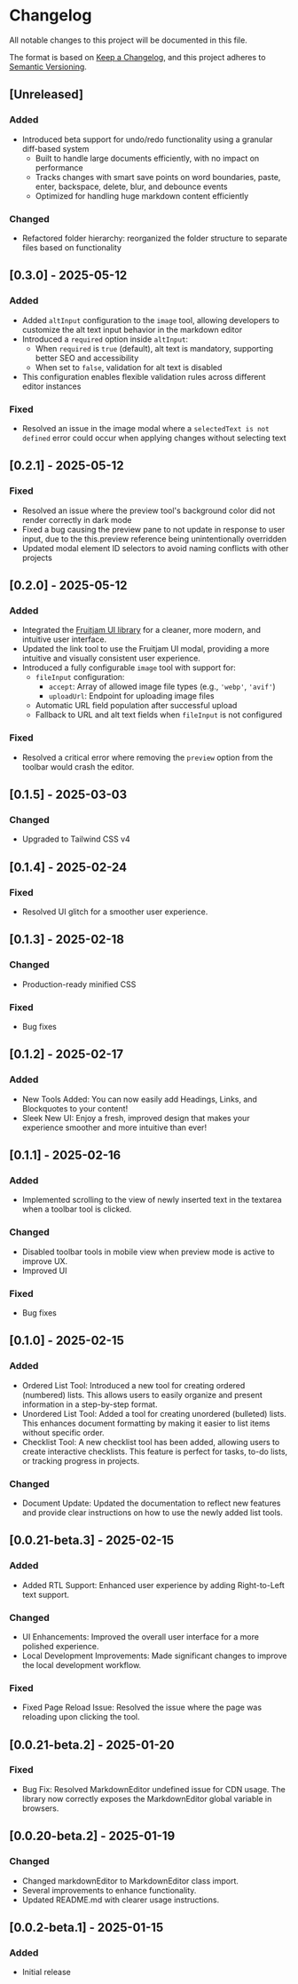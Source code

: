 # Changelog

All notable changes to this project will be documented in this file.

The format is based on [Keep a Changelog](https://keepachangelog.com/en/1.1.0/),
and this project adheres to [Semantic Versioning](https://semver.org/spec/v2.0.0.html).

## [Unreleased]

### Added

- Introduced beta support for undo/redo functionality using a granular diff-based system
  - Built to handle large documents efficiently, with no impact on performance
  - Tracks changes with smart save points on word boundaries, paste, enter, backspace, delete, blur, and debounce events
  - Optimized for handling huge markdown content efficiently

### Changed

- Refactored folder hierarchy: reorganized the folder structure to separate files based on functionality


## [0.3.0] - 2025-05-12

### Added

- Added `altInput` configuration to the `image` tool, allowing developers to customize the alt text input behavior in the markdown editor
- Introduced a `required` option inside `altInput`:
  - When `required` is `true` (default), alt text is mandatory, supporting better SEO and accessibility
  - When set to `false`, validation for alt text is disabled
- This configuration enables flexible validation rules across different editor instances

### Fixed

- Resolved an issue in the image modal where a `selectedText is not defined` error could occur when applying changes without selecting text

## [0.2.1] - 2025-05-12

### Fixed

- Resolved an issue where the preview tool's background color did not render correctly in dark mode
- Fixed a bug causing the preview pane to not update in response to user input, due to the this.preview reference being unintentionally overridden
- Updated modal element ID selectors to avoid naming conflicts with other projects

## [0.2.0] - 2025-05-12

### Added

- Integrated the [Fruitjam UI library](https://github.com/fruitjam/ui) for a cleaner, more modern, and intuitive user interface.
- Updated the link tool to use the Fruitjam UI modal, providing a more intuitive and visually consistent user experience.
- Introduced a fully configurable `image` tool with support for:
  - `fileInput` configuration:
    - `accept`: Array of allowed image file types (e.g., `'webp'`, `'avif'`)
    - `uploadUrl`: Endpoint for uploading image files
  - Automatic URL field population after successful upload
  - Fallback to URL and alt text fields when `fileInput` is not configured

### Fixed

- Resolved a critical error where removing the `preview` option from the toolbar would crash the editor.

## [0.1.5] - 2025-03-03

### Changed

- Upgraded to Tailwind CSS v4

## [0.1.4] - 2025-02-24

### Fixed

- Resolved UI glitch for a smoother user experience.

## [0.1.3] - 2025-02-18

### Changed

- Production-ready minified CSS

### Fixed

- Bug fixes

## [0.1.2] - 2025-02-17

### Added

- New Tools Added: You can now easily add Headings, Links, and Blockquotes to your content!
- Sleek New UI: Enjoy a fresh, improved design that makes your experience smoother and more intuitive than ever!

## [0.1.1] - 2025-02-16

### Added

- Implemented scrolling to the view of newly inserted text in the textarea when a toolbar tool is clicked.

### Changed

- Disabled toolbar tools in mobile view when preview mode is active to improve UX.
- Improved UI

### Fixed

- Bug fixes

## [0.1.0] - 2025-02-15

### Added

- Ordered List Tool: Introduced a new tool for creating ordered (numbered) lists. This allows users to easily organize and present information in a step-by-step format.
- Unordered List Tool: Added a tool for creating unordered (bulleted) lists. This enhances document formatting by making it easier to list items without specific order.
- Checklist Tool: A new checklist tool has been added, allowing users to create interactive checklists. This feature is perfect for tasks, to-do lists, or tracking progress in projects.

### Changed

- Document Update: Updated the documentation to reflect new features and provide clear instructions on how to use the newly added list tools.

## [0.0.21-beta.3] - 2025-02-15

### Added

- Added RTL Support: Enhanced user experience by adding Right-to-Left text support.

### Changed

- UI Enhancements: Improved the overall user interface for a more polished experience.
- Local Development Improvements: Made significant changes to improve the local development workflow.

### Fixed

- Fixed Page Reload Issue: Resolved the issue where the page was reloading upon clicking the tool.

## [0.0.21-beta.2] - 2025-01-20

### Fixed

- Bug Fix: Resolved MarkdownEditor undefined issue for CDN usage. The library now correctly exposes the MarkdownEditor global variable in browsers.

## [0.0.20-beta.2] - 2025-01-19

### Changed

- Changed markdownEditor to MarkdownEditor class import.
- Several improvements to enhance functionality.
- Updated README.md with clearer usage instructions.

## [0.0.2-beta.1] - 2025-01-15

### Added

- Initial release